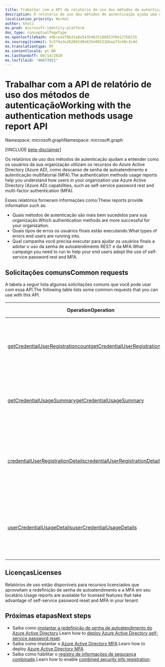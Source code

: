 ```yaml
---
title: Trabalhar com a API de relatório de uso dos métodos de autenticação
description: O relatório de uso dos métodos de autenticação ajuda uma organização a entender como os usuários finais estão usando recursos do Azure Active Directory, como redefinição de senha de autoatendimento e autenticação multifator (MFA).
localization_priority: Normal
author: khotz
ms.prod: microsoft-identity-platform
doc_type: conceptualPageType
ms.openlocfilehash: 4dbcea2f0b31a8a54354625188d53f04127bb235
ms.sourcegitcommit: 5c3f4a3e2620d1d9e635e09231bbaa73cb0c3cdd
ms.translationtype: MT
ms.contentlocale: pt-BR
ms.lasthandoff: 08/14/2020
ms.locfileid: "46673921"
---
```

# <a name="working-with-the-authentication-methods-usage-report-api"></a><span data-ttu-id="5ca70-103">Trabalhar com a API de relatório de uso dos métodos de autenticação</span><span class="sxs-lookup"><span data-stu-id="5ca70-103">Working with the authentication methods usage report API</span></span>

<span data-ttu-id="5ca70-104">Namespace: microsoft.graph</span><span class="sxs-lookup"><span data-stu-id="5ca70-104">Namespace: microsoft.graph</span></span>

[!INCLUDE [beta-disclaimer](../../includes/beta-disclaimer.md)]

<span data-ttu-id="5ca70-105">Os relatórios de uso dos métodos de autenticação ajudam a entender como os usuários da sua organização utilizam os recursos do Azure Active Directory (Azure AD), como descanso de senha de autoatendimento e autenticação multifatorial (MFA).</span><span class="sxs-lookup"><span data-stu-id="5ca70-105">The authentication methods usage reports help you understand how users in your organization use Azure Active Directory (Azure AD) capabilities, such as self-service password rest and multi-factor authentication (MFA).</span></span>

<span data-ttu-id="5ca70-106">Esses relatórios fornecem informações como:</span><span class="sxs-lookup"><span data-stu-id="5ca70-106">These reports provide information such as:</span></span>

- <span data-ttu-id="5ca70-107">Quais métodos de autenticação são mais bem sucedidos para sua organização.</span><span class="sxs-lookup"><span data-stu-id="5ca70-107">Which authentication methods are more successful for your organization.</span></span> 
- <span data-ttu-id="5ca70-108">Quais tipos de erros os usuários finais estão executando.</span><span class="sxs-lookup"><span data-stu-id="5ca70-108">What types of errors end users are running into.</span></span>
- <span data-ttu-id="5ca70-109">Qual campanha você precisa executar para ajudar os usuários finais a adotar o uso da senha de autoatendimento REST e da MFA.</span><span class="sxs-lookup"><span data-stu-id="5ca70-109">What campaign you need to run to help your end users adopt the use of self-service password rest and MFA.</span></span>

## <a name="common-requests"></a><span data-ttu-id="5ca70-110">Solicitações comuns</span><span class="sxs-lookup"><span data-stu-id="5ca70-110">Common requests</span></span>

<span data-ttu-id="5ca70-111">A tabela a seguir lista algumas solicitações comuns que você pode usar com essa API.</span><span class="sxs-lookup"><span data-stu-id="5ca70-111">The following table lists some common requests that you can use with this API.</span></span>

| <span data-ttu-id="5ca70-112">Operation</span><span class="sxs-lookup"><span data-stu-id="5ca70-112">Operation</span></span> | <span data-ttu-id="5ca70-113">Experimente o Explorador do Graph</span><span class="sxs-lookup"><span data-stu-id="5ca70-113">Try in Graph Explorer</span></span> | <span data-ttu-id="5ca70-114">Descrição</span><span class="sxs-lookup"><span data-stu-id="5ca70-114">Description</span></span> |
| --------- | --- | ----------- |
| [<span data-ttu-id="5ca70-115">getCredentialUserRegistrationcount</span><span class="sxs-lookup"><span data-stu-id="5ca70-115">getCredentialUserRegistrationcount</span></span>](/graph/api/resources/credentialuserregistrationcount?view=graph-rest-beta) | <span data-ttu-id="5ca70-116">[OBTER/credentialuserregistrationcount](https://developer.microsoft.com/graph/graph-explorer?request=reports/getCredentialUserRegistrationcount()&version=beta)</span><span class="sxs-lookup"><span data-stu-id="5ca70-116">[GET /credentialuserregistrationcount](https://developer.microsoft.com/graph/graph-explorer?request=reports/getCredentialUserRegistrationcount()&version=beta)</span></span> | <span data-ttu-id="5ca70-117">Obtenha o número de usuários registrados para redefinição e MFA de senha de autoatendimento.</span><span class="sxs-lookup"><span data-stu-id="5ca70-117">Get the number of users registered for self-service password reset and MFA.</span></span> |
| [<span data-ttu-id="5ca70-118">getCredentialUsageSummary</span><span class="sxs-lookup"><span data-stu-id="5ca70-118">getCredentialUsageSummary</span></span>](/graph/api/resources/credentialusagesummary?view=graph-rest-beta) | [<span data-ttu-id="5ca70-119">OBTER/credentialusagesummary</span><span class="sxs-lookup"><span data-stu-id="5ca70-119">GET /credentialusagesummary</span></span>](https://developer.microsoft.com/graph/graph-explorer?request=reports/getCredentialUsageSummary&version=beta) | <span data-ttu-id="5ca70-120">Obtenha o número de usuários usando a redefinição de senha de autoatendimento.</span><span class="sxs-lookup"><span data-stu-id="5ca70-120">Get the number of users using self-service password reset.</span></span> |
| [<span data-ttu-id="5ca70-121">credentialUserRegistrationDetails</span><span class="sxs-lookup"><span data-stu-id="5ca70-121">credentialUserRegistrationDetails</span></span>](/graph/api/resources/credentialuserregistrationdetails?view=graph-rest-beta) | [<span data-ttu-id="5ca70-122">OBTER/credentialuserregistrationdetails</span><span class="sxs-lookup"><span data-stu-id="5ca70-122">GET /credentialuserregistrationdetails</span></span>](https://developer.microsoft.com/graph/graph-explorer?request=reports/credentialUserRegistrationDetails&version=beta) | <span data-ttu-id="5ca70-123">Obtenha os detalhes do usuário para as atividades de redefinição de senha de autoatendimento e de registro de MFA.</span><span class="sxs-lookup"><span data-stu-id="5ca70-123">Get the user details for self-service password reset and MFA registration activities.</span></span> |
| [<span data-ttu-id="5ca70-124">userCredentialUsageDetails</span><span class="sxs-lookup"><span data-stu-id="5ca70-124">userCredentialUsageDetails</span></span>](/graph/api/resources/usercredentialusagedetails?view=graph-rest-beta) | [<span data-ttu-id="5ca70-125">OBTER/usercredentialusagedetails</span><span class="sxs-lookup"><span data-stu-id="5ca70-125">GET /usercredentialusagedetails</span></span>](https://developer.microsoft.com/graph/graph-explorer?request=reports/userCredentialUsageDetails&version=beta) | <span data-ttu-id="5ca70-126">Obtenha detalhes do usuário para todas as atividades de redefinição de senha de autoatendimento.</span><span class="sxs-lookup"><span data-stu-id="5ca70-126">Get user details for all self-service password reset activities.</span></span> |

## <a name="licenses"></a><span data-ttu-id="5ca70-127">Licenças</span><span class="sxs-lookup"><span data-stu-id="5ca70-127">Licenses</span></span>

<span data-ttu-id="5ca70-128">Relatórios de uso estão disponíveis para recursos licenciados que aproveitam a redefinição de senha de autoatendimento e a MFA em seu locatário.</span><span class="sxs-lookup"><span data-stu-id="5ca70-128">Usage reports are available for licensed features that take advantage of self-service password reset and MFA in your tenant.</span></span>

## <a name="next-steps"></a><span data-ttu-id="5ca70-129">Próximas etapas</span><span class="sxs-lookup"><span data-stu-id="5ca70-129">Next steps</span></span>

- <span data-ttu-id="5ca70-130">Saiba como [implantar a redefinição de senha de autoatendimento do Azure Active Directory](https://docs.microsoft.com/azure/active-directory/authentication/howto-sspr-deployment).</span><span class="sxs-lookup"><span data-stu-id="5ca70-130">Learn how to [deploy Azure Active Directory self-service password reset](https://docs.microsoft.com/azure/active-directory/authentication/howto-sspr-deployment).</span></span>
- <span data-ttu-id="5ca70-131">Saiba como implantar o [Azure Active Directory MFA](https://docs.microsoft.com/azure/active-directory/authentication/howto-mfa-getstarted).</span><span class="sxs-lookup"><span data-stu-id="5ca70-131">Learn how to deploy [Azure Active Directory MFA](https://docs.microsoft.com/azure/active-directory/authentication/howto-mfa-getstarted).</span></span>
- <span data-ttu-id="5ca70-132">Saiba como habilitar o [registro de informações de segurança combinado](https://docs.microsoft.com/azure/active-directory/authentication/howto-registration-mfa-sspr-combined).</span><span class="sxs-lookup"><span data-stu-id="5ca70-132">Learn how to enable [combined security info registration](https://docs.microsoft.com/azure/active-directory/authentication/howto-registration-mfa-sspr-combined).</span></span>



